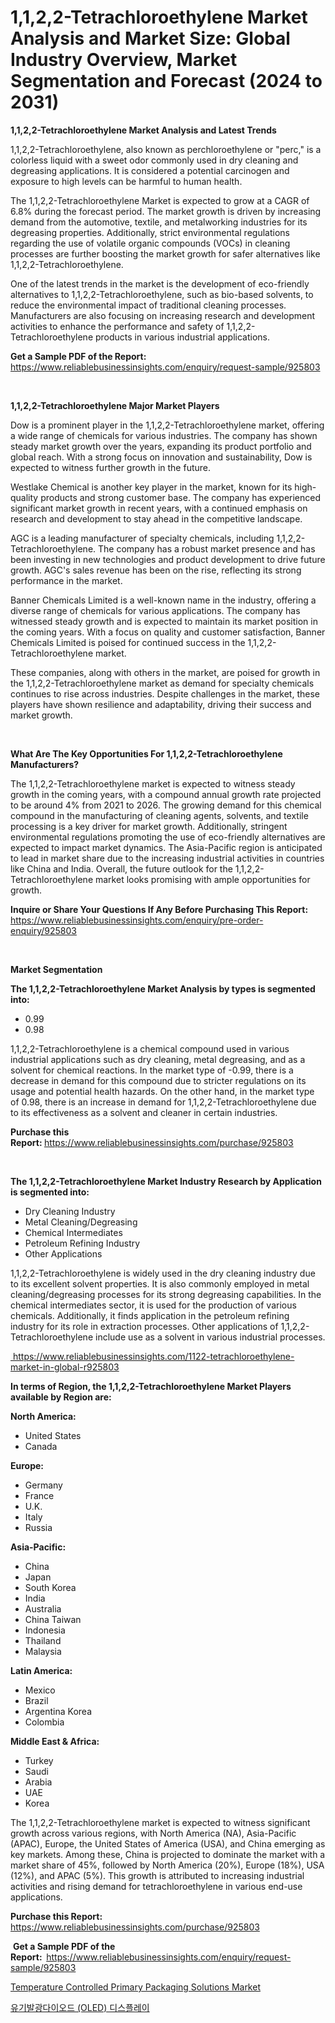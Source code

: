 <p><h1>1,1,2,2-Tetrachloroethylene Market Analysis and Market Size: Global Industry Overview, Market Segmentation and Forecast (2024 to 2031)</h1></p><p><strong>1,1,2,2-Tetrachloroethylene Market Analysis and Latest Trends</strong></p>
<p><p>1,1,2,2-Tetrachloroethylene, also known as perchloroethylene or "perc," is a colorless liquid with a sweet odor commonly used in dry cleaning and degreasing applications. It is considered a potential carcinogen and exposure to high levels can be harmful to human health.</p><p>The 1,1,2,2-Tetrachloroethylene Market is expected to grow at a CAGR of 6.8% during the forecast period. The market growth is driven by increasing demand from the automotive, textile, and metalworking industries for its degreasing properties. Additionally, strict environmental regulations regarding the use of volatile organic compounds (VOCs) in cleaning processes are further boosting the market growth for safer alternatives like 1,1,2,2-Tetrachloroethylene.</p><p>One of the latest trends in the market is the development of eco-friendly alternatives to 1,1,2,2-Tetrachloroethylene, such as bio-based solvents, to reduce the environmental impact of traditional cleaning processes. Manufacturers are also focusing on increasing research and development activities to enhance the performance and safety of 1,1,2,2-Tetrachloroethylene products in various industrial applications.</p></p>
<p><strong>Get a Sample PDF of the Report:&nbsp;</strong> <a href="https://www.reliablebusinessinsights.com/enquiry/request-sample/925803">https://www.reliablebusinessinsights.com/enquiry/request-sample/925803</a></p>
<p>&nbsp;</p>
<p><strong>1,1,2,2-Tetrachloroethylene Major Market Players</strong></p>
<p><p>Dow is a prominent player in the 1,1,2,2-Tetrachloroethylene market, offering a wide range of chemicals for various industries. The company has shown steady market growth over the years, expanding its product portfolio and global reach. With a strong focus on innovation and sustainability, Dow is expected to witness further growth in the future.</p><p>Westlake Chemical is another key player in the market, known for its high-quality products and strong customer base. The company has experienced significant market growth in recent years, with a continued emphasis on research and development to stay ahead in the competitive landscape.</p><p>AGC is a leading manufacturer of specialty chemicals, including 1,1,2,2-Tetrachloroethylene. The company has a robust market presence and has been investing in new technologies and product development to drive future growth. AGC's sales revenue has been on the rise, reflecting its strong performance in the market.</p><p>Banner Chemicals Limited is a well-known name in the industry, offering a diverse range of chemicals for various applications. The company has witnessed steady growth and is expected to maintain its market position in the coming years. With a focus on quality and customer satisfaction, Banner Chemicals Limited is poised for continued success in the 1,1,2,2-Tetrachloroethylene market.</p><p>These companies, along with others in the market, are poised for growth in the 1,1,2,2-Tetrachloroethylene market as demand for specialty chemicals continues to rise across industries. Despite challenges in the market, these players have shown resilience and adaptability, driving their success and market growth.</p></p>
<p>&nbsp;</p>
<p><strong>What Are The Key Opportunities For 1,1,2,2-Tetrachloroethylene Manufacturers?</strong></p>
<p><p>The 1,1,2,2-Tetrachloroethylene market is expected to witness steady growth in the coming years, with a compound annual growth rate projected to be around 4% from 2021 to 2026. The growing demand for this chemical compound in the manufacturing of cleaning agents, solvents, and textile processing is a key driver for market growth. Additionally, stringent environmental regulations promoting the use of eco-friendly alternatives are expected to impact market dynamics. The Asia-Pacific region is anticipated to lead in market share due to the increasing industrial activities in countries like China and India. Overall, the future outlook for the 1,1,2,2-Tetrachloroethylene market looks promising with ample opportunities for growth.</p></p>
<p><strong>Inquire or Share Your Questions If Any Before Purchasing This Report:</strong> <a href="https://www.reliablebusinessinsights.com/enquiry/pre-order-enquiry/925803">https://www.reliablebusinessinsights.com/enquiry/pre-order-enquiry/925803</a></p>
<p>&nbsp;</p>
<p><strong>Market Segmentation</strong></p>
<p><strong>The 1,1,2,2-Tetrachloroethylene Market Analysis by types is segmented into:</strong></p>
<p><ul><li>0.99</li><li>0.98</li></ul></p>
<p><p>1,1,2,2-Tetrachloroethylene is a chemical compound used in various industrial applications such as dry cleaning, metal degreasing, and as a solvent for chemical reactions. In the market type of -0.99, there is a decrease in demand for this compound due to stricter regulations on its usage and potential health hazards. On the other hand, in the market type of 0.98, there is an increase in demand for 1,1,2,2-Tetrachloroethylene due to its effectiveness as a solvent and cleaner in certain industries.</p></p>
<p><strong>Purchase this Report:&nbsp;</strong><a href="https://www.reliablebusinessinsights.com/purchase/925803">https://www.reliablebusinessinsights.com/purchase/925803</a></p>
<p>&nbsp;</p>
<p><strong>The 1,1,2,2-Tetrachloroethylene Market Industry Research by Application is segmented into:</strong></p>
<p><ul><li>Dry Cleaning Industry</li><li>Metal Cleaning/Degreasing</li><li>Chemical Intermediates</li><li>Petroleum Refining Industry</li><li>Other Applications</li></ul></p>
<p><p>1,1,2,2-Tetrachloroethylene is widely used in the dry cleaning industry due to its excellent solvent properties. It is also commonly employed in metal cleaning/degreasing processes for its strong degreasing capabilities. In the chemical intermediates sector, it is used for the production of various chemicals. Additionally, it finds application in the petroleum refining industry for its role in extraction processes. Other applications of 1,1,2,2-Tetrachloroethylene include use as a solvent in various industrial processes.</p></p>
<p><a href="https://www.reliablebusinessinsights.com/1122-tetrachloroethylene-market-in-global-r925803">&nbsp;https://www.reliablebusinessinsights.com/1122-tetrachloroethylene-market-in-global-r925803</a></p>
<p><strong>In terms of Region, the 1,1,2,2-Tetrachloroethylene Market Players available by Region are:</strong></p>
<p>
    <p> <strong> North America: </strong>
        <ul>
            <li>United States</li>
            <li>Canada</li>
        </ul>
        </p> 
    <p> <strong> Europe: </strong>
        <ul>
            <li>Germany</li>
            <li>France</li>
            <li>U.K.</li>
            <li>Italy</li>
            <li>Russia</li>
        </ul>
        </p> 
    <p> <strong> Asia-Pacific: </strong>
        <ul>
            <li>China</li>
            <li>Japan</li>
            <li>South Korea</li>
            <li>India</li>
            <li>Australia</li>
            <li>China Taiwan</li>
            <li>Indonesia</li>
            <li>Thailand</li>
            <li>Malaysia</li>
        </ul>
        </p> 
    <p> <strong> Latin America: </strong>
        <ul>
            <li>Mexico</li>
            <li>Brazil</li>
            <li>Argentina Korea</li>
            <li>Colombia</li>
        </ul>
        </p> 
    <p> <strong> Middle East & Africa: </strong>
        <ul>
            <li>Turkey</li>
            <li>Saudi</li>
            <li>Arabia</li>
            <li>UAE</li>
            <li>Korea</li>
        </ul>
    </p>
    </p>
<p><p>The 1,1,2,2-Tetrachloroethylene market is expected to witness significant growth across various regions, with North America (NA), Asia-Pacific (APAC), Europe, the United States of America (USA), and China emerging as key markets. Among these, China is projected to dominate the market with a market share of 45%, followed by North America (20%), Europe (18%), USA (12%), and APAC (5%). This growth is attributed to increasing industrial activities and rising demand for tetrachloroethylene in various end-use applications.</p></p>
<p><strong>Purchase this Report: </strong><a href="https://www.reliablebusinessinsights.com/purchase/925803">https://www.reliablebusinessinsights.com/purchase/925803</a></p>
<p>&nbsp;<strong>Get a Sample PDF of the Report:&nbsp;&nbsp;</strong><a href="https://www.reliablebusinessinsights.com/enquiry/request-sample/925803">https://www.reliablebusinessinsights.com/enquiry/request-sample/925803</a></p>
<p><strong></strong></p>
<p><p><a href="https://view.publitas.com/reportprime-1/temperature-controlled-primary-packaging-solutions-market-insights-into-market-cagr-market-trends-and-growth-strategies/">Temperature Controlled Primary Packaging Solutions Market</a></p><p><a href="https://github.com/vsckjg50460/Market-Research-Report-List-2/blob/main/321139093130.md">유기발광다이오드 (OLED) 디스플레이</a></p></p>